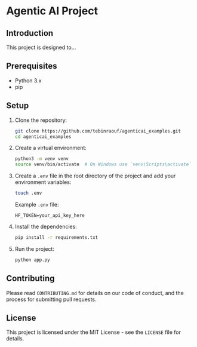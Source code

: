 # Agentic AI Project

## Introduction

This project is designed to...

## Prerequisites

- Python 3.x
- pip

## Setup

1. Clone the repository:

   ```sh
   git clone https://github.com/tebinraouf/agenticai_examples.git
   cd agenticai_examples
   ```

2. Create a virtual environment:

   ```sh
   python3 -m venv venv
   source venv/bin/activate  # On Windows use `venv\Scripts\activate`
   ```

3. Create a `.env` file in the root directory of the project and add your environment variables:

   ```sh
   touch .env
   ```

   Example `.env` file:

   ```
   HF_TOKEN=your_api_key_here
   ```

4. Install the dependencies:

   ```sh
   pip install -r requirements.txt
   ```

5. Run the project:
   ```sh
   python app.py
   ```

## Contributing

Please read `CONTRIBUTING.md` for details on our code of conduct, and the process for submitting pull requests.

## License

This project is licensed under the MIT License - see the `LICENSE` file for details.
